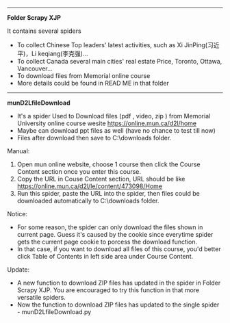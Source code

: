 ---------------------------------------------------------------------------------------------------------------------------------------------
**Folder Scrapy XJP**

It contains several spiders
  - To collect Chinese Top leaders' latest activities, such as Xi JinPing(习近平)，Li keqiang(李克强)...
  - To collect Canada several main cities' real estate Price, Toronto, Ottawa, Vancouver...
  - To download files from Memorial online course 
  -  More details could be found in READ ME in that folder

---------------------------------------------------------------------------------------------------------------------------------------------

**munD2LfileDownload** 
- It's a spider Used to Download files (pdf , video, zip ) from Memorial University online course wesite https://online.mun.ca/d2l/home
- Maybe can download ppt files as well (have no chance to test till now)
- Files after download then save to C:\downloads folder.

Manual:
1. Open mun online website, choose 1 course then click the Course Content section once you enter this course.
2. Copy the URL in Couse Content section, URL should be like https://online.mun.ca/d2l/le/content/473098/Home
3. Run this spider, paste the URL into the spider, then files could be downloaded automatically to C:\downloads folder.

Notice: 
- For some reason, the spider can only download the files shown in current page. Guess it's caused by the cookie since everytime spider gets the current page cookie to porcess the download function.
- In that case, if you want to download all files of this course, you'd better click Table of Contents in left side area under Course Content.

Update:
- A new function to download ZIP files has updated in the spider in Folder Scrapy XJP. You are encouraged to try this function in that more versatile spiders. 
- Now the function to download ZIP files has updated to the single spider - munD2LfileDownload.py
